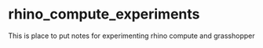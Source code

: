# rhino_compute_experiments

This is place to put notes for experimenting rhino compute and grasshopper
